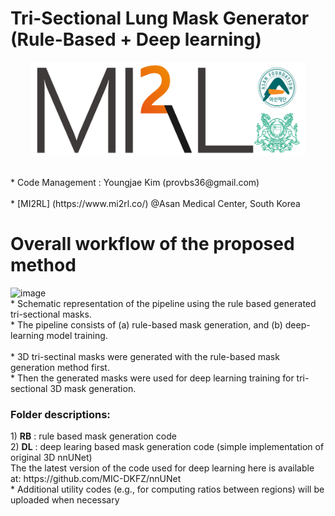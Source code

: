 # Tri-Sectional Lung Mask Generator (Rule-Based + Deep learning)

<p align="center"><img src='./MI2RL_logo.png' width="440" height="150"></p>

<br>
* Code Management : Youngjae Kim (provbs36@gmail.com)
<br>
<br>
* [MI2RL] (https://www.mi2rl.co/) @Asan Medical Center, South Korea

<h1>
Overall workflow of the proposed method
</h1>

<img width="1488" height="898" alt="image" src="https://github.com/user-attachments/assets/a8322f9f-ee23-454f-ad09-de97a69332d7" />

<br>
* Schematic representation of the pipeline using the rule based generated tri-sectional masks. 
<br>* The pipeline consists of (a) rule-based mask generation, and (b) deep-learning model training.
<br>
<br> * 3D tri-sectinal masks were generated with the rule-based mask generation method first. 
<br> * Then the generated masks were used for deep learning training for tri-sectional 3D mask generation.

<br>
<h3>
  Folder descriptions:
</h3>
1) <b>RB</b> : rule based mask generation code
<br> 2) <b>DL</b> : deep learing based mask generation code (simple implementation of original 3D nnUNet)
<br> The the latest version of the code used for deep learning here is available at: https://github.com/MIC-DKFZ/nnUNet
<br> * Additional utility codes (e.g., for computing ratios between regions) will be uploaded when necessary
